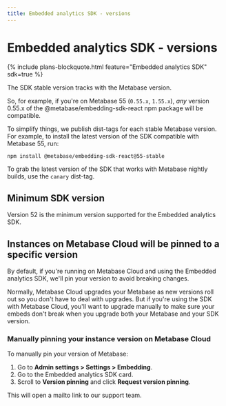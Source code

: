 ```yaml
---
title: Embedded analytics SDK - versions
---
```


# Embedded analytics SDK - versions

{% include plans-blockquote.html feature="Embedded analytics SDK" sdk=true %}

The SDK stable version tracks with the Metabase version.

So, for example, if you're on Metabase 55 (`0.55.x`, `1.55.x`), _any_ version 0.55.x of the @metabase/embedding-sdk-react npm package will be compatible.

To simplify things, we publish dist-tags for each stable Metabase version. For example, to install the latest version of the SDK compatible with Metabase 55, run:

```sh
npm install @metabase/embedding-sdk-react@55-stable
```

To grab the latest version of the SDK that works with Metabase nightly builds, use the `canary` dist-tag.

## Minimum SDK version

Version 52 is the minimum version supported for the Embedded analytics SDK.

## Instances on Metabase Cloud will be pinned to a specific version

By default, if you're running on Metabase Cloud and using the Embedded analytics SDK, we'll pin your version to avoid breaking changes. 

Normally, Metabase Cloud upgrades your Metabase as new versions roll out so you don't have to deal with upgrades. But if you're using the SDK with Metabase Cloud, you'll want to upgrade manually to make sure your embeds don't break when you upgrade both your Metabase and your SDK version.

### Manually pinning your instance version on Metabase Cloud

To manually pin your version of Metabase:

1. Go to **Admin settings > Settings > Embedding**.
2. Go to the Embedded analytics SDK card.
3. Scroll to **Version pinning** and click **Request version pinning**.

This will open a mailto link to our support team.